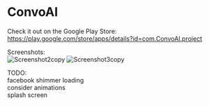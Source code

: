 # ConvoAI

Check it out on the Google Play Store: </br>
https://play.google.com/store/apps/details?id=com.ConvoAI.project </br>

Screenshots:  </br>
![Screenshot2copy](https://github.com/colemaring/ConvoAI/assets/65455664/cd5bf3bb-3e68-4049-a1b1-0d39fec362f2)
![Screenshot3copy](https://github.com/colemaring/ConvoAI/assets/65455664/2e802485-5269-4bc0-8c10-72962a3a27e6)



TODO: </br>
facebook shimmer loading </br>
consider animations </br>
splash screen </br>

